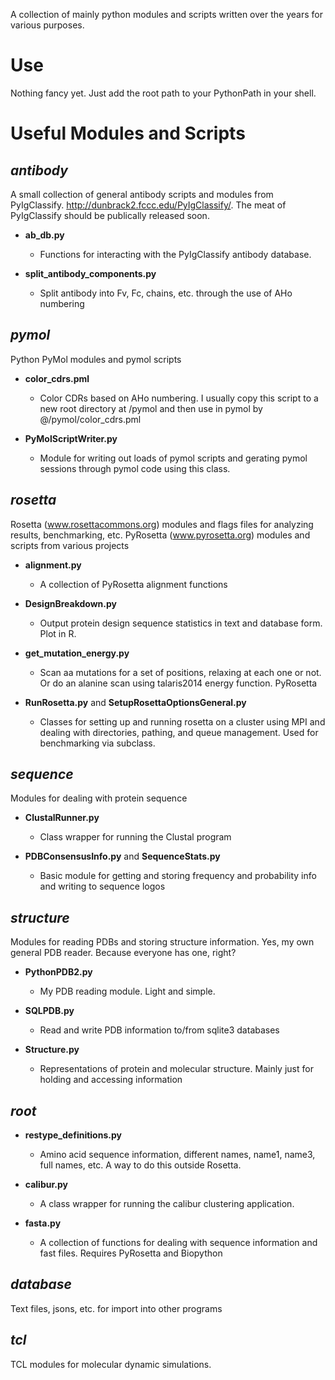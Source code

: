 
A collection of mainly python modules and scripts written over the years for various purposes.

# Use

Nothing fancy yet.  Just add the root path to your PythonPath in your shell. 

# Useful Modules and Scripts

## _antibody_

A small collection of general antibody scripts and modules from PyIgClassify.  http://dunbrack2.fccc.edu/PyIgClassify/.  The meat of PyIgClassify should be publically released soon.

* __ab_db.py__

   *   Functions for interacting with the PyIgClassify antibody database.

* __split_antibody_components.py__

   *   Split antibody into Fv, Fc, chains, etc. through the use of AHo numbering


## _pymol_

Python PyMol modules and pymol scripts

* __color_cdrs.pml__

   *   Color CDRs based on AHo numbering.  I usually copy this script to a new root directory at /pymol and then use in pymol by @/pymol/color_cdrs.pml
   
* __PyMolScriptWriter.py__
   
   *  Module for writing out loads of pymol scripts and gerating pymol sessions through pymol code using this class.  
   
   
## _rosetta_

Rosetta (www.rosettacommons.org) modules and flags files for analyzing results, benchmarking, etc.  PyRosetta (www.pyrosetta.org) modules and scripts from various projects

* __alignment.py__
   *  A collection of PyRosetta alignment functions
   
* __DesignBreakdown.py__
   *  Output protein design sequence statistics in text and database form.  Plot in R.
   
* __get_mutation_energy.py__
   *  Scan aa mutations for a set of positions, relaxing at each one or not.  Or do an alanine scan using talaris2014 energy function.  PyRosetta
   
* __RunRosetta.py__ and __SetupRosettaOptionsGeneral.py__
   *  Classes for setting up and running rosetta on a cluster using MPI and dealing with directories, pathing, and queue management.   Used for benchmarking via subclass. 


## _sequence_

Modules for dealing with protein sequence

* __ClustalRunner.py__
   * Class wrapper for running the Clustal program
   
* __PDBConsensusInfo.py__ and __SequenceStats.py__
   * Basic module for getting and storing frequency and probability info and writing to sequence logos

## _structure_

Modules for reading PDBs and storing structure information.  Yes, my own general PDB reader.  Because everyone has one, right?

* __PythonPDB2.py__
   *  My PDB reading module.  Light and simple.
  
* __SQLPDB.py__
   *  Read and write PDB information to/from sqlite3 databases

* __Structure.py__
   *  Representations of protein and molecular structure.  Mainly just for holding and accessing information

## _root_

* __restype_definitions.py__
   *  Amino acid sequence information, different names, name1, name3, full names, etc. A way to do this outside Rosetta.
  
* __calibur.py__
   *  A class wrapper for running the calibur clustering application.
   
* __fasta.py__
   * A collection of functions for dealing with sequence information and fast files.  Requires PyRosetta and Biopython



## _database_

Text files, jsons, etc. for import into other programs




## _tcl_

TCL modules for molecular dynamic simulations.


